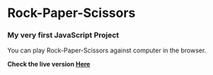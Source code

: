# Rock-Paper-Scissors

<h3>My very first JavaScript Project</h3>

You can play Rock-Paper-Scissors against computer in the browser.

<b>Check the live version <a href="https://yatoaki.github.io/Rock-Paper-Scissors/">Here</a></b>
